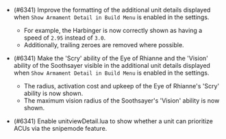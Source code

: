 - (#6341) Improve the formatting of the additional unit details displayed when `Show Armament Detail in Build Menu` is enabled in the settings.
    - For example, the Harbinger is now correctly shown as having a speed of `2.95` instead of `3.0`. 
    - Additionally, trailing zeroes are removed where possible.

- (#6341) Make the 'Scry' ability of the Eye of Rhianne and the 'Vision' ability of the Soothsayer visible in the additional unit details displayed when `Show Armament Detail in Build Menu` is enabled in the settings.
    - The radius, activation cost and upkeep of the Eye of Rhianne's 'Scry' ability is now shown.
    - The maximum vision radius of the Soothsayer's 'Vision' ability is now shown.

- (#6341) Enable unitviewDetail.lua to show whether a unit can prioritize ACUs via the snipemode feature.

